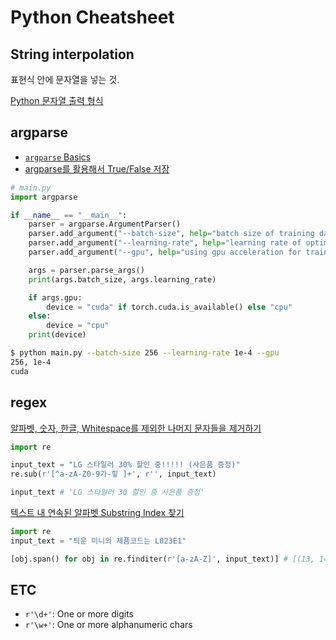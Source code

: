 # Python Cheatsheet

## String interpolation
표현식 안에 문자열을 넣는 것.

[Python 문자열 출력 형식](https://realpython.com/python-f-strings/)

## argparse

- [`argparse` Basics](https://greeksharifa.github.io/references/2019/02/12/argparse-usage/)
- [argparse를 활용해서 True/False 저장](https://noanomal.tistory.com/221)

```python
# main.py
import argparse

if __name__ == "__main__":
    parser = argparse.ArgumentParser()
    parser.add_argument("--batch-size", help="batch size of training data", type=int, default=128)
    parser.add_argument("--learning-rate", help="learning rate of optimizer", type=float, default=1e-3)
    parser.add_argument("--gpu", help="using gpu acceleration for train", action="store_true")

    args = parser.parse_args()
    print(args.batch_size, args.learning_rate)

    if args.gpu:
        device = "cuda" if torch.cuda.is_available() else "cpu"
    else:
        device = "cpu"
    print(device)

```

```bash
$ python main.py --batch-size 256 --learning-rate 1e-4 --gpu
256, 1e-4
cuda
```

## regex

[알파벳, 숫자, 한글, Whitespace를 제외한 나머지 문자들을 제거하기](https://stackoverflow.com/a/23853882)

```python
import re

input_text = "LG 스타일러 30% 할인 중!!!!! (사은품 증정)"
re.sub(r'[^a-zA-Z0-9가-힣 ]+', r'', input_text)

input_text # 'LG 스타일러 30 할인 중 사은품 증정'
```

[텍스트 내 연속된 알파벳 Substring Index 찾기]()

```python
import re
input_text = "틔운 미니의 제품코드는 L023E1"

[obj.span() for obj in re.finditer(r'[a-zA-Z]', input_text)] # [(13, 14), (17, 18)]
```

## ETC
- `r'\d+'`: One or more digits
- `r'\w+'`: One or more alphanumeric chars
